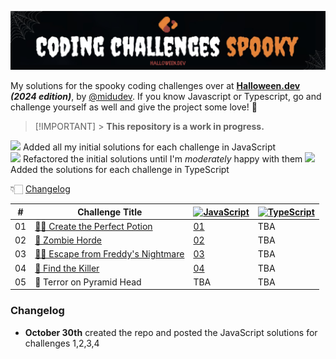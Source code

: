 ![Halloween.dev](./halloween.dev.png)

My solutions for the spooky coding challenges over at **[Halloween.dev](https://halloween.dev) _(2024 edition)_**, by [@midudev](https://midu.dev). If you know Javascript or Typescript, go and challenge yourself as well and give the project some love! 🧡

> [!IMPORTANT] > **This repository is a work in progress.**

![](https://geps.dev/progress/80) Added all my initial solutions for each challenge in JavaScript  
![](https://geps.dev/progress/0) Refactored the initial solutions until I'm _moderately_ happy with them
![](https://geps.dev/progress/0) Added the solutions for each challenge in TypeScript

👇🏻 [Changelog](#changelog)

| #   | Challenge Title                                        | [![JavaScript](https://img.shields.io/badge/javascript-%23323330.svg?style=for-the-badge&logo=javascript&logoColor=%23F7DF1E)](https://img.shields.io/badge/javascript-%23323330.svg?style=for-the-badge&logo=javascript&logoColor=%23F7DF1E) | [![TypeScript](https://img.shields.io/badge/typescript-%23007ACC.svg?style=for-the-badge&logo=typescript&logoColor=white)](https://img.shields.io/badge/typescript-%23007ACC.svg?style=for-the-badge&logo=typescript&logoColor=white) |
| --- | ------------------------------------------------------ | --------------------------------------------------------------------------------------------------------------------------------------------------------------------------------------------------------------------------------------------- | ------------------------------------------------------------------------------------------------------------------------------------------------------------------------------------------------------------------------------------- |
| 01  | [🧙‍♀️ Create the Perfect Potion](01/challenge01.md)      | [01](01/challenge01.js)                                                                                                                                                                                                                       | TBA                                                                                                                                                                                                                                   |
| 02  | [🧟 Zombie Horde](02/challenge02.md)                   | [02](02/challenge02.js)                                                                                                                                                                                                                       | TBA                                                                                                                                                                                                                                   |
| 03  | [🛌🏻 Escape from Freddy's Nightmare](03/challenge03.md) | [03](03/challenge03.js)                                                                                                                                                                                                                       | TBA                                                                                                                                                                                                                                   |
| 04  | [🔪 Find the Killer](04/challenge04.md)                | [04](04/challenge04.js)                                                                                                                                                                                                                       | TBA                                                                                                                                                                                                                                   |
| 05  | 🔺 Terror on Pyramid Head                              | TBA                                                                                                                                                                                                                                           | TBA                                                                                                                                                                                                                                   |

### Changelog

- **October 30th** created the repo and posted the JavaScript solutions for challenges 1,2,3,4
